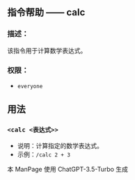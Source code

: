 ## 指令帮助 —— calc

### 描述：
该指令用于计算数学表达式。

### 权限：
- `everyone`

## 用法

### `<calc <表达式>>`

- 说明：计算指定的数学表达式。
- 示例：`/calc 2 + 3`

本 ManPage 使用 ChatGPT-3.5-Turbo 生成